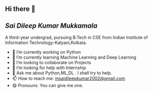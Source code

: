 ## Hi there 👋 

##  _Sai Dileep Kumar Mukkamala_ 
A third-year undergrad, pursuing B.Tech in CSE from Indian Institute of Information Technology-Kalyani,Kolkata.

- 🔭 I’m currently working on Python
- 🌱 I’m currently learning Machine Learning and Deep Learning
- 👯 I’m looking to collaborate on Projects
- 🤔 I’m looking for help with Internship
- 💬 Ask me about Python,ML,DL . I shall try to help.
- 📫 How to reach me: msaidileepkumar2002@gmail.com
- 😄 Pronouns: You can give me one.
